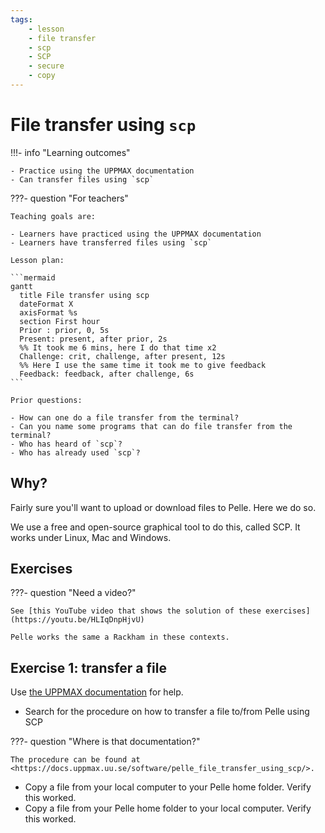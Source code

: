 ```yaml
---
tags:
    - lesson
    - file transfer
    - scp
    - SCP
    - secure
    - copy
---
```


# File transfer using `scp`

!!!- info "Learning outcomes"

    - Practice using the UPPMAX documentation
    - Can transfer files using `scp`

???- question "For teachers"

    Teaching goals are:

    - Learners have practiced using the UPPMAX documentation
    - Learners have transferred files using `scp`

    Lesson plan:

    ```mermaid
    gantt
      title File transfer using scp
      dateFormat X
      axisFormat %s
      section First hour
      Prior : prior, 0, 5s
      Present: present, after prior, 2s
      %% It took me 6 mins, here I do that time x2
      Challenge: crit, challenge, after present, 12s
      %% Here I use the same time it took me to give feedback
      Feedback: feedback, after challenge, 6s
    ```

    Prior questions:

    - How can one do a file transfer from the terminal?
    - Can you name some programs that can do file transfer from the terminal?
    - Who has heard of `scp`?
    - Who has already used `scp`?

## Why?

Fairly sure you'll want to upload or download files to Pelle.
Here we do so.

We use a free and open-source graphical tool to do this,
called SCP.
It works under Linux, Mac and Windows.

## Exercises

???- question "Need a video?"

    See [this YouTube video that shows the solution of these exercises](https://youtu.be/HLIqDnpHjvU)

    Pelle works the same a Rackham in these contexts.

## Exercise 1: transfer a file

Use [the UPPMAX documentation](http://docs.uppmax.uu.se/)
for help.

- Search for the procedure on how to transfer a file
  to/from Pelle using SCP

???- question "Where is that documentation?"

    The procedure can be found at <https://docs.uppmax.uu.se/software/pelle_file_transfer_using_scp/>.

- Copy a file from your local computer to your Pelle home folder. Verify this worked.
- Copy a file from your Pelle home folder to your local computer. Verify this worked.
